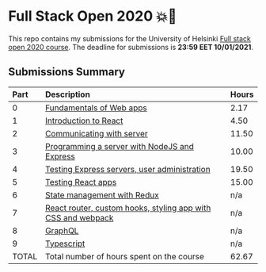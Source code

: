 # Full Stack Open 2020 :boom::rocket:

This repo contains my submissions for the University of Helsinki [Full stack
open 2020 course](https://fullstackopen.com/en/). The deadline for submissions
is **23:59 EET 10/01/2021**.

## Submissions Summary

| Part  | Description                                                                                        | Hours |
| :---- | :------------------------------------------------------------------------------------------------- | :---- |
| 0     | [Fundamentals of Web apps](https://fullstackopen.com/en/part0)                                     | 2.17  |
| 1     | [Introduction to React](https://fullstackopen.com/en/part1)                                        | 4.50  |
| 2     | [Communicating with server](https://fullstackopen.com/en/part2)                                    | 11.50 |
| 3     | [Programming a server with NodeJS and Express](https://fullstackopen.com/en/part3)                 | 10.00 |
| 4     | [Testing Express servers, user administration](https://fullstackopen.com/en/part4)                 | 19.50 |
| 5     | [Testing React apps](https://fullstackopen.com/en/part5)                                           | 15.00 |
| 6     | [State management with Redux](https://fullstackopen.com/en/part6)                                  | n/a   |
| 7     | [React router, custom hooks, styling app with CSS and webpack](https://fullstackopen.com/en/part7) | n/a   |
| 8     | [GraphQL](https://fullstackopen.com/en/part8)                                                      | n/a   |
| 9     | [Typescript](https://fullstackopen.com/en/part9)                                                   | n/a   |
| TOTAL | Total number of hours spent on the course                                                          | 62.67 |

